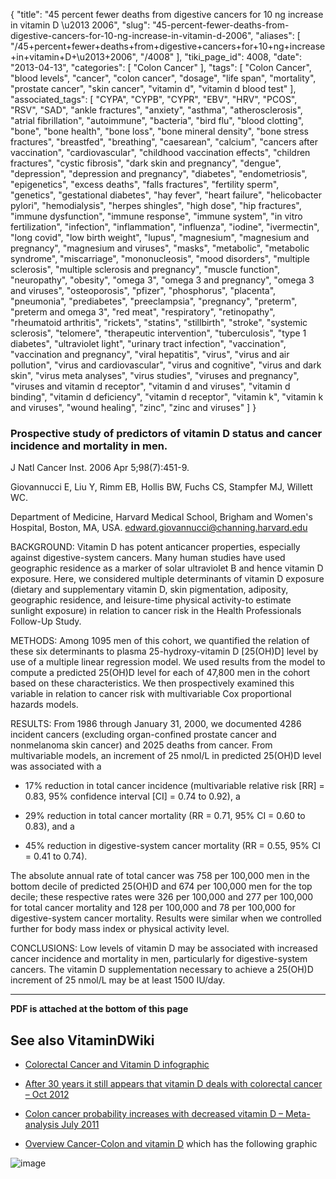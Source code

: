 {
    "title": "45 percent fewer deaths from digestive cancers for 10 ng increase in vitamin D \u2013 2006",
    "slug": "45-percent-fewer-deaths-from-digestive-cancers-for-10-ng-increase-in-vitamin-d-2006",
    "aliases": [
        "/45+percent+fewer+deaths+from+digestive+cancers+for+10+ng+increase+in+vitamin+D+\u2013+2006",
        "/4008"
    ],
    "tiki_page_id": 4008,
    "date": "2013-04-13",
    "categories": [
        "Colon Cancer"
    ],
    "tags": [
        "Colon Cancer",
        "blood levels",
        "cancer",
        "colon cancer",
        "dosage",
        "life span",
        "mortality",
        "prostate cancer",
        "skin cancer",
        "vitamin d",
        "vitamin d blood test"
    ],
    "associated_tags": [
        "CYPA",
        "CYPB",
        "CYPR",
        "EBV",
        "HRV",
        "PCOS",
        "RSV",
        "SAD",
        "ankle fractures",
        "anxiety",
        "asthma",
        "atherosclerosis",
        "atrial fibrillation",
        "autoimmune",
        "bacteria",
        "bird flu",
        "blood clotting",
        "bone",
        "bone health",
        "bone loss",
        "bone mineral density",
        "bone stress fractures",
        "breastfed",
        "breathing",
        "caesarean",
        "calcium",
        "cancers after vaccination",
        "cardiovascular",
        "childhood vaccination effects",
        "children fractures",
        "cystic fibrosis",
        "dark skin and pregnancy",
        "dengue",
        "depression",
        "depression and pregnancy",
        "diabetes",
        "endometriosis",
        "epigenetics",
        "excess deaths",
        "falls fractures",
        "fertility sperm",
        "genetics",
        "gestational diabetes",
        "hay fever",
        "heart failure",
        "helicobacter pylori",
        "hemodialysis",
        "herpes shingles",
        "high dose",
        "hip fractures",
        "immune dysfunction",
        "immune response",
        "immune system",
        "in vitro fertilization",
        "infection",
        "inflammation",
        "influenza",
        "iodine",
        "ivermectin",
        "long covid",
        "low birth weight",
        "lupus",
        "magnesium",
        "magnesium and pregnancy",
        "magnesium and viruses",
        "masks",
        "metabolic",
        "metabolic syndrome",
        "miscarriage",
        "mononucleosis",
        "mood disorders",
        "multiple sclerosis",
        "multiple sclerosis and pregnancy",
        "muscle function",
        "neuropathy",
        "obesity",
        "omega 3",
        "omega 3 and pregnancy",
        "omega 3 and viruses",
        "osteoporosis",
        "pfizer",
        "phosphorus",
        "placenta",
        "pneumonia",
        "prediabetes",
        "preeclampsia",
        "pregnancy",
        "preterm",
        "preterm and omega 3",
        "red meat",
        "respiratory",
        "retinopathy",
        "rheumatoid arthritis",
        "rickets",
        "statins",
        "stillbirth",
        "stroke",
        "systemic sclerosis",
        "telomere",
        "therapeutic intervention",
        "tuberculosis",
        "type 1 diabetes",
        "ultraviolet light",
        "urinary tract infection",
        "vaccination",
        "vaccination and pregnancy",
        "viral hepatitis",
        "virus",
        "virus and air pollution",
        "virus and cardiovascular",
        "virus and cognitive",
        "virus and dark skin",
        "virus meta analyses",
        "virus studies",
        "viruses and pregnancy",
        "viruses and vitamin d receptor",
        "vitamin d and viruses",
        "vitamin d binding",
        "vitamin d deficiency",
        "vitamin d receptor",
        "vitamin k",
        "vitamin k and viruses",
        "wound healing",
        "zinc",
        "zinc and viruses"
    ]
}


### Prospective study of predictors of vitamin D status and cancer incidence and mortality in men.

J Natl Cancer Inst. 2006 Apr 5;98(7):451-9.

Giovannucci E, Liu Y, Rimm EB, Hollis BW, Fuchs CS, Stampfer MJ, Willett WC.

Department of Medicine, Harvard Medical School, Brigham and Women's Hospital, Boston, MA, USA. edward.giovannucci@channing.harvard.edu

BACKGROUND: Vitamin D has potent anticancer properties, especially against digestive-system cancers. Many human studies have used geographic residence as a marker of solar ultraviolet B and hence vitamin D exposure. Here, we considered multiple determinants of vitamin D exposure (dietary and supplementary vitamin D, skin pigmentation, adiposity, geographic residence, and leisure-time physical activity-to estimate sunlight exposure) in relation to cancer risk in the Health Professionals Follow-Up Study.

METHODS: Among 1095 men of this cohort, we quantified the relation of these six determinants to plasma 25-hydroxy-vitamin D <span>[25(OH)D]</span> level by use of a multiple linear regression model. We used results from the model to compute a predicted 25(OH)D level for each of 47,800 men in the cohort based on these characteristics. We then prospectively examined this variable in relation to cancer risk with multivariable Cox proportional hazards models.

RESULTS: From 1986 through January 31, 2000, we documented 4286 incident cancers (excluding organ-confined prostate cancer and nonmelanoma skin cancer) and 2025 deaths from cancer. From multivariable models, an increment of 25 nmol/L in predicted 25(OH)D level was associated with a 

* 17% reduction in total cancer incidence (multivariable relative risk <span>[RR]</span> = 0.83, 95% confidence interval <span>[CI]</span> = 0.74 to 0.92), a 

* 29% reduction in total cancer mortality (RR = 0.71, 95% CI = 0.60 to 0.83), and a 

* 45% reduction in digestive-system cancer mortality (RR = 0.55, 95% CI = 0.41 to 0.74). 

The absolute annual rate of total cancer was 758 per 100,000 men in the bottom decile of predicted 25(OH)D and 674 per 100,000 men for the top decile; these respective rates were 326 per 100,000 and 277 per 100,000 for total cancer mortality and 128 per 100,000 and 78 per 100,000 for digestive-system cancer mortality. Results were similar when we controlled further for body mass index or physical activity level.

CONCLUSIONS: Low levels of vitamin D may be associated with increased cancer incidence and mortality in men, particularly for digestive-system cancers. The vitamin D supplementation necessary to achieve a 25(OH)D increment of 25 nmol/L may be at least 1500 IU/day.

---

 **PDF is attached at the bottom of this page** 

## See also VitaminDWiki

* [Colorectal Cancer and Vitamin D infographic](/posts/colorectal-cancer-and-vitamin-d-infographic)

* [After 30 years it still appears that vitamin D deals with colorectal cancer – Oct 2012](/posts/after-30-years-it-still-appears-that-vitamin-d-deals-with-colorectal-cancer)

* [Colon cancer probability increases with decreased vitamin D – Meta-analysis July 2011](/tags/colon-cancer-probability-increases-with-decreased-vitamin-d-meta-analysis-july-2011.html)

* [Overview Cancer-Colon and vitamin D](/tags/overview-cancer-colon-and-vitamin-d.html) which has the following graphic

<img src="/attachments/d3.mock.jpg" alt="image">